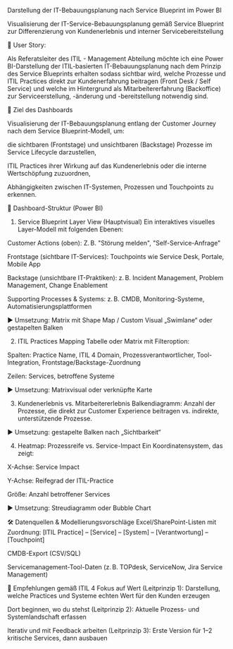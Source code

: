 Darstellung der IT-Bebauungsplanung nach Service Blueprint im Power BI

Visualisierung der IT-Service-Bebauungsplanung gemäß Service Blueprint zur Differenzierung von Kundenerlebnis und interner Servicebereitstellung

📌 User Story:

Als Referatsleiter des ITIL - Management Abteilung 
möchte ich eine Power BI-Darstellung der ITIL-basierten IT-Bebauungsplanung nach dem Prinzip des Service Blueprints erhalten
sodass sichtbar wird, welche Prozesse und ITIL Practices direkt zur Kundenerfahrung beitragen (Front Desk / Self Service) und welche im Hintergrund als Mitarbeitererfahrung (Backoffice) zur Serviceerstellung, -änderung und -bereitstellung notwendig sind.

🎯 Ziel des Dashboards

Visualisierung der IT-Bebauungsplanung entlang der Customer Journey nach dem Service Blueprint-Modell, um:

die sichtbaren (Frontstage) und unsichtbaren (Backstage) Prozesse im Service Lifecycle darzustellen,

ITIL Practices ihrer Wirkung auf das Kundenerlebnis oder die interne Wertschöpfung zuzuordnen,

Abhängigkeiten zwischen IT-Systemen, Prozessen und Touchpoints zu erkennen.

🧩 Dashboard-Struktur (Power BI)

1. Service Blueprint Layer View (Hauptvisual)
Ein interaktives visuelles Layer-Modell mit folgenden Ebenen:

Customer Actions (oben): Z. B. "Störung melden", "Self-Service-Anfrage"

Frontstage (sichtbare IT-Services): Touchpoints wie Service Desk, Portale, Mobile App

Backstage (unsichtbare IT-Praktiken): z. B. Incident Management, Problem Management, Change Enablement

Supporting Processes & Systems: z. B. CMDB, Monitoring-Systeme, Automatisierungsplattformen

  ▶ Umsetzung: Matrix mit Shape Map / Custom Visual „Swimlane“ oder gestapelten Balken

2. ITIL Practices Mapping
Tabelle oder Matrix mit Filteroption:

Spalten: Practice Name, ITIL 4 Domain, Prozessverantwortlicher, Tool-Integration, Frontstage/Backstage-Zuordnung

Zeilen: Services, betroffene Systeme

  ▶ Umsetzung: Matrixvisual oder verknüpfte Karte

3. Kundenerlebnis vs. Mitarbeitererlebnis
Balkendiagramm: Anzahl der Prozesse, die direkt zur Customer Experience beitragen vs. indirekte, unterstützende Prozesse.

  ▶ Umsetzung: gestapelte Balken nach „Sichtbarkeit“

4. Heatmap: Prozessreife vs. Service-Impact
Ein Koordinatensystem, das zeigt:

X-Achse: Service Impact

Y-Achse: Reifegrad der ITIL-Practice

Größe: Anzahl betroffener Services

  ▶ Umsetzung: Streudiagramm oder Bubble Chart

🛠 Datenquellen & Modellierungsvorschläge
Excel/SharePoint-Listen mit Zuordnung: [ITIL Practice] – [Service] – [System] – [Verantwortung] – [Touchpoint]

CMDB-Export (CSV/SQL)

Servicemanagement-Tool-Daten (z. B. TOPdesk, ServiceNow, Jira Service Management)

📌 Empfehlungen gemäß ITIL 4
Fokus auf Wert (Leitprinzip 1): Darstellung, welche Practices und Systeme echten Wert für den Kunden erzeugen

Dort beginnen, wo du stehst (Leitprinzip 2): Aktuelle Prozess- und Systemlandschaft erfassen

Iterativ und mit Feedback arbeiten (Leitprinzip 3): Erste Version für 1–2 kritische Services, dann ausbauen



